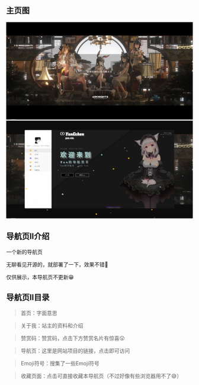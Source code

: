 ## 主页图
![](../../img/dhy2/dhy21.png)
![](../../img/dhy2/dhy22.png)

## 导航页Ⅱ介绍

一个新的导航页

无聊看见开源的，就部署了一下，效果不错🤣

仅供展示，本导航页不更新😁

## 导航页Ⅱ目录

> 首页：字面意思

> 关于我：站主的资料和介绍

> 赞赏码：赞赏码，点击下方赞赏名片有惊喜😲

> 导航页：这里是网站项目的链接，点击即可访问

> Emoji符号：搜集了一些Emoji符号

> 收藏页面：点击可直接收藏本导航页（不过好像有些浏览器用不了😅）